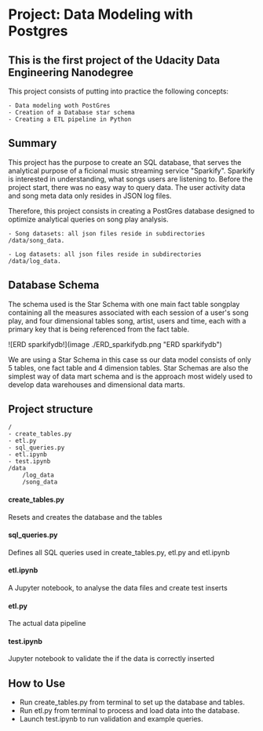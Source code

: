# Project: Data Modeling with Postgres

## This is the first project of the Udacity Data Engineering Nanodegree

This project consists of putting into practice the following concepts:

    - Data modeling woth PostGres
    - Creation of a Database star schema
    - Creating a ETL pipeline in Python

## Summary

This project has the purpose to create an SQL database, that serves the analytical purpose of a ficional music streaming service "Sparkify". Sparkify is interested in understanding, what songs users are listening to. Before the project start, there was no easy way to query data. The user activity data and song meta data only resides in JSON log files.

Therefore, this project consists in creating a PostGres database designed to optimize analytical queries on song play analysis.

    - Song datasets: all json files reside in subdirectories /data/song_data. 

    - Log datasets: all json files reside in subdirectories  /data/log_data.


## Database Schema

The schema used is the Star Schema with one main fact table songplay containing all the measures associated with each session of a user's song play, and four dimensional tables song, artist, users and time, each with a primary key that is being referenced from the fact table.

![ERD sparkifydb!](image ./ERD_sparkifydb.png "ERD sparkifydb")


We are using a Star Schema in this case ss our data model consists of only 5 tables, one fact table and 4 dimension tables. Star Schemas are also the simplest way of data mart schema and is the approach most widely used to develop data warehouses and dimensional data marts.


## Project structure

    / 
    - create_tables.py
    - etl.py
    - sql_queries.py
    - etl.ipynb
    - test.ipynb
    /data
        /log_data
        /song_data

#### create_tables.py
Resets and creates the database and the tables
    
#### sql_queries.py
Defines all SQL queries used in create_tables.py, etl.py and etl.ipynb
    
#### etl.ipynb
A Jupyter notebook, to analyse the data files and create test inserts

#### etl.py
The actual data pipeline
    
#### test.ipynb
Jupyter notebook to validate the if the data is correctly inserted


## How to Use
- Run create_tables.py from terminal to set up the database and tables.
- Run etl.py from terminal to process and load data into the database.
- Launch test.ipynb to run validation and example queries.
